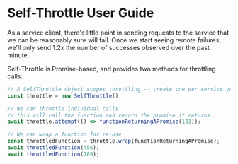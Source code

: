# Self-Throttle User Guide

As a service client, there's little point in sending requests to the service that we can be reasonably sure will fail.
Once we start seeing remote failures, we'll only send 1.2x the number of successes observed over the past minute.

Self-Throttle is Promise-based, and provides two methods for throttling calls:

```javascript
// A SelfThrottle object scopes throttling -- create one per service you call
const throttle = new SelfThrottle();

// We can throttle individual calls
// this will call the function and record the promise it returns
await throttle.attempt(() => functionReturningAPromise(123));

// We can wrap a function for re-use
const throttledFunction = throttle.wrap(functionReturningAPromise);
await throttledFunction(456);
await throttledFunction(789);
```

